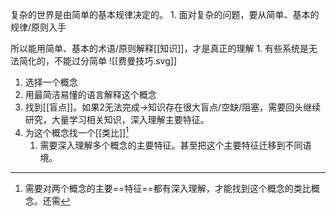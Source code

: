 复杂的世界是由简单的基本规律决定的。
	1. 面对复杂的问题，要从简单、基本的规律/原则入手

所以能用简单、基本的术语/原则解释[[知识]]，才是真正的理解
	1. 有些系统是无法简化的，不能过分简单
![[费曼技巧.svg]]
1. 选择一个概念
2. 用最简洁易懂的语言解释这个概念
3. 找到[[盲点]]。如果2无法完成→知识存在很大盲点/空缺/阻塞，需要回头继续研究，大量学习相关知识，深入理解主要特征。
4. 为这个概念找一个[[类比]][^1]
	1. 需要深入理解多个概念的主要特征。甚至把这个主要特征迁移到不同语境。




[^1]: 需要对两个概念的主要==特征==都有深入理解，才能找到这个概念的类比概念。还需
